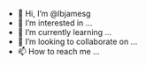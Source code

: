 - 👋 Hi, I’m @lbjamesg
- 👀 I’m interested in ...
- 🌱 I’m currently learning ...
- 💞️ I’m looking to collaborate on ...
- 📫 How to reach me ...

<!---
lbjamesg/lbjamesg is a ✨ special ✨ repository because its `README.md` (this file) appears on your GitHub profile.
You can click the Preview link to take a look at your changes.
--->
